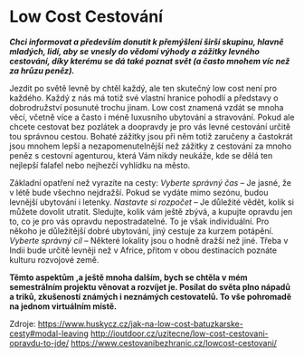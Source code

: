# Low Cost Cestování

***Chci informovat a především donutit k přemýšlení širší skupinu, hlavně mladých, lidí, aby se vnesly do vědomí výhody a zážitky levného cestování, díky kterému se dá také poznat svět (a často mnohem víc než za hrůzu peněz).***

Jezdit po světě levně by chtěl každý, ale ten skutečný low cost není pro každého. Každý z nás má totiž své vlastní hranice pohodlí a představy o dobrodružství posunuté trochu jinam. Low cost znamená vzdát se mnoha věcí, včetně více a často i méně luxusního ubytování a stravování. Pokud ale chcete cestovat bez pozlátek a doopravdy je pro vás levné cestování určitě tou správnou cestou. Bohaté zážitky jsou při něm totiž zaručeny a častokrát jsou mnohem lepší a nezapomenutelnější než zážitky z cestování za mnoho peněz s cestovní agenturou, která Vám nikdy neukáže, kde se dělá ten nejlepší falafel nebo nejhezčí vyhlídku na město.

Základní opatření než vyrazíte na cesty: *Vyberte správný čas* – Je jasné, že v létě bude všechno nejdražší. Pokud se vydáte mimo sezónu, budou levnější ubytování i letenky.
*Nastavte si rozpočet* – Je důležité vědět, kolik si můžete dovolit utratit. Sledujte, kolik vám ještě zbývá, a kupujte opravdu jen to, co je pro vás opravdu nepostradatelné. To je však individuální. Pro někoho je důležitější dobré ubytování, jiný cestuje za kurzem potápění.
*Vyberte správný cíl* – Některé lokality jsou o hodně dražší než jiné. Třeba v Indii bude určitě levněji než v Africe, přitom v obou destinacích poznáte kulturu rozvojové země.

**Těmto aspektům ,a ještě mnoha dalším, bych se chtěla v mém semestrálním projektu věnovat a rozvíjet je. Posílat do světa plno nápadů a triků, zkušeností známých i neznámých cestovatelů. To vše pohromadě na jednom virtuálním místě.**

Zdroje:
https://www.huskycz.cz/jak-na-low-cost-batuzkarske-cesty#modal-leaving
http://ioutdoor.cz/uzitecne/low-cost-cestovani-opravdu-to-jde/
https://www.cestovanibezhranic.cz/lowcost-cestovani/
